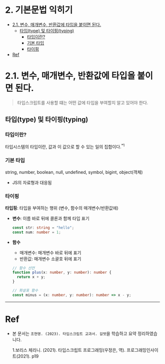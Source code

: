 # 2. 기본문법 익히기 <!-- omit in toc -->

- [2.1. 변수, 매개변수, 반환값에 타입을 붙이면 된다.](#21-변수-매개변수-반환값에-타입을-붙이면-된다)
  - [타입(type) 및 타이핑(typing)](#타입type-및-타이핑typing)
    - [타입이란?](#타입이란)
    - [기본 타입](#기본-타입)
    - [타이핑](#타이핑)
- [Ref](#ref)

# 2.1. 변수, 매개변수, 반환값에 타입을 붙이면 된다.

> 타입스크립트를 사용할 떄는 어떤 값에 타입을 부여할지 알고 있어야 한다.

## 타입(type) 및 타이핑(typing)

### 타입이란?

타입시스템의 타입이란, 값과 이 값으로 할 수 있는 일의 집합이다.<sup>\*1</sup>

### 기본 타입

string, number, boolean, null, undefined, symbol, bigint, object(객체)

- JS의 자료형과 대응됨

### 타이핑

**타입핑**: 타입을 부여하는 행위 (변수, 함수의 매개변수/반환값에)

- **변수**: 이름 바로 뒤에 콜론과 함께 타입 표기

  ```ts
  const str: string = "hello";
  const num: number = 1;
  ```

- **함수**

  - 매개변수: 매개변수 바로 뒤에 표기
  - 반환값: 매개변수 소괄호 뒤에 표기

  ```ts
  // 함수 선언
  function plus(x: number, y: number): number {
    return x + y;
  }

  // 화살표 함수
  const minus = (x: number, y: number): number => x - y;
  ```

---

# Ref

- 본 문서는 `조현영. (2023). 타입스크립트 교과서. 길벗`을 학습하고 요약 정리하였습니다.

  1.보리스 체리니. (2021). 타입스크립트 프로그래밍(우정은, 역). 프로그래밍인사이트(2021). p19
